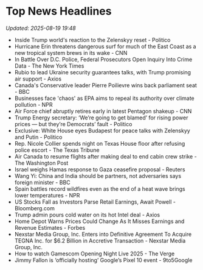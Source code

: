 # Top News Headlines

_Updated: 2025-08-19 19:48_

- Inside Trump world's reaction to the Zelenskyy reset - Politico
- Hurricane Erin threatens dangerous surf for much of the East Coast as a new tropical system brews in its wake - CNN
- In Battle Over D.C. Police, Federal Prosecutors Open Inquiry Into Crime Data - The New York Times
- Rubio to lead Ukraine security guarantees talks, with Trump promising air support - Axios
- Canada's Conservative leader Pierre Poilievre wins back parliament seat - BBC
- Businesses face 'chaos' as EPA aims to repeal its authority over climate pollution - NPR
- Air Force chief abruptly retires early in latest Pentagon shakeup - CNN
- Trump Energy secretary: ‘We’re going to get blamed’ for rising power prices — but they’re Democrats’ fault - Politico
- Exclusive: White House eyes Budapest for peace talks with Zelenskyy and Putin - Politico
- Rep. Nicole Collier spends night on Texas House floor after refusing police escort - The Texas Tribune
- Air Canada to resume flights after making deal to end cabin crew strike - The Washington Post
- Israel weighs Hamas response to Gaza ceasefire proposal - Reuters
- Wang Yi: China and India should be partners, not adversaries says foreign minister - BBC
- Spain battles record wildfires even as the end of a heat wave brings lower temperatures - NPR
- US Stocks Fall as Investors Parse Retail Earnings, Await Powell - Bloomberg.com
- Trump admin pours cold water on its hot Intel deal - Axios
- Home Depot Warns Prices Could Change As It Misses Earnings and Revenue Estimates - Forbes
- Nexstar Media Group, Inc. Enters into Definitive Agreement To Acquire TEGNA Inc. for $6.2 Billion in Accretive Transaction - Nexstar Media Group, Inc.
- How to watch Gamescom Opening Night Live 2025 - The Verge
- Jimmy Fallon is ‘officially hosting’ Google’s Pixel 10 event - 9to5Google